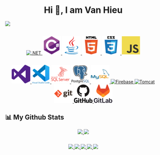 <h1 align="center">Hi 👋, I am Van Hieu</h1>

![](https://komarev.com/ghpvc/?username=vanhieu-it)

##
<div align="center">
    <a href="https://dotnet.microsoft.com" target="_blank" rel="noreferrer">
        <img src="https://cdn.jsdelivr.net/gh/devicons/devicon/icons/dot-net/dot-net-original-wordmark.svg" alt=".NET" width="60" height="60" />
    </a>
    <a href="https://docs.microsoft.com/en-us/dotnet/csharp" target="_blank" rel="noreferrer">
        <img src="https://raw.githubusercontent.com/devicons/devicon/master/icons/csharp/csharp-original.svg" alt="C#" width="60" height="60" />
    </a>    
    <a href="https://www.java.com" target="_blank" rel="noreferrer">
        <img src="https://raw.githubusercontent.com/devicons/devicon/master/icons/java/java-original.svg" alt="Java" width="60" height="60" />
    </a>    
    <a href="https://www.w3.org/html" target="_blank" rel="noreferrer">
        <img src="https://raw.githubusercontent.com/devicons/devicon/master/icons/html5/html5-original-wordmark.svg" alt="HTML5" width="60" height="60" />
    </a>    
    <a href="https://www.w3.org/Style/CSS" target="_blank" rel="noreferrer">
        <img src="https://raw.githubusercontent.com/devicons/devicon/master/icons/css3/css3-original-wordmark.svg" alt="CSS3" width="60" height="60" />
    </a>
    <a href="https://developer.mozilla.org/en-US/docs/Web/JavaScript" target="_blank" rel="noreferrer">
        <img src="https://raw.githubusercontent.com/devicons/devicon/master/icons/javascript/javascript-original.svg" alt="JavaScript" width="60" height="60" />
    </a>
</div>

## 
<div align="center">
    <a href="https://visualstudio.microsoft.com" target="_blank" rel="noreferrer">
        <img src="https://raw.githubusercontent.com/devicons/devicon/master/icons/visualstudio/visualstudio-plain.svg" alt="Visual studio" width="60" height="60" />
    </a>
    <a href="https://code.visualstudio.com" target="_blank" rel="noreferrer">
        <img src="https://raw.githubusercontent.com/devicons/devicon/master/icons/vscode/vscode-original-wordmark.svg" alt="Visual studio code" width="60" height="60" />
    </a>
    <a href="https://www.microsoft.com/en-us/sql-server" target="_blank" rel="noreferrer">
        <img src="https://raw.githubusercontent.com/devicons/devicon/master/icons/microsoftsqlserver/microsoftsqlserver-plain-wordmark.svg" alt="Microsoft SQL Server" width="60" height="60" />
    </a>
    <a href="https://www.postgresql.org" target="_blank" rel="noreferrer">
        <img src="https://raw.githubusercontent.com/devicons/devicon/master/icons/postgresql/postgresql-original-wordmark.svg" alt="SQL" width="60" height="60" />
    </a>
    <a href="https://www.mysql.com" target="_blank" rel="noreferrer">
        <img src="https://raw.githubusercontent.com/devicons/devicon/master/icons/mysql/mysql-original-wordmark.svg" alt="MySQL" width="60" height="60" />
    </a>
    <a href="https://firebase.google.com" target="_blank" rel="noreferrer">
        <img src="https://cdn.jsdelivr.net/gh/devicons/devicon/icons/firebase/firebase-plain-wordmark.svg" alt="Firebase" width="60" height="60" />
    </a>
    <a href="https://tomcat.apache.org" target="_blank" rel="noreferrer">
        <img src="https://cdn.jsdelivr.net/gh/devicons/devicon/icons/tomcat/tomcat-original-wordmark.svg" alt="Tomcat" width="60" height="60" />
    </a>
    <a href="https://git-scm.com" target="_blank" rel="noreferrer">
        <img src="https://raw.githubusercontent.com/devicons/devicon/master/icons/git/git-original-wordmark.svg" alt="Git" width="60" height="60" />
    </a>
    <a href="https://github.com" target="_blank" rel="noreferrer">
        <img src="https://raw.githubusercontent.com/devicons/devicon/master/icons/github/github-original-wordmark.svg" alt="Github" width="60" height="60" />
    </a>
    <a href="https://about.gitlab.com" target="_blank" rel="noreferrer">
        <img src="https://raw.githubusercontent.com/devicons/devicon/master/icons/gitlab/gitlab-original-wordmark.svg" alt="Gitlab" width="60" height="60" />
    </a>
</div>

## 📊 My Github Stats
<div align="center">
    <a href="https://github.com/vanhieu-it">
        <img height="180" src="https://github-readme-stats.vercel.app/api/top-langs?username=vanhieu-it&langs_count=8&layout=compact&theme=algolia&border_radius=20" />
        <img height="180" src="https://streak-stats.demolab.com/?user=vanhieu-it&theme=algolia&border_radius=20&date_format=j/n/Y" />
    </a>
</div>

##
<div align="center">
    </a>
        <a href="https://www.linkedin.com/in/vanhieu-it" target="_blank">
        <img src="https://img.shields.io/badge/linkedin-4867AC.svg?style=for-the-badge&logo=linkedin&logoColor=white" target="_blank">
    </a>
        <a href="https://github.com/vanhieu-it" target="_blank">
        <img src="https://img.shields.io/badge/github-%23181717.svg?style=for-the-badge&logo=github&logoColor=white" target="_blank">
    </a>
    <a href="https://gitlab.com/vanhieu99it" target="_blank">
        <img src="https://img.shields.io/badge/gitlab-360D71.svg?style=for-the-badge&logo=gitlab&logoColor=white" target="_blank">
    </a>
    <a href="mailto:vanhieu99it@gmail.com" target="_blank">
        <img src="https://img.shields.io/badge/Gmail-D14836?style=for-the-badge&logo=gmail&logoColor=white" target="_blank">
    </a>
    <a href="https://www.facebook.com/hieudv.9x" target="_blank">
        <img src="https://img.shields.io/badge/Facebook-4867AA?style=for-the-badge&logo=facebook&logoColor=white" target="_blank">
    </a>
</div>
